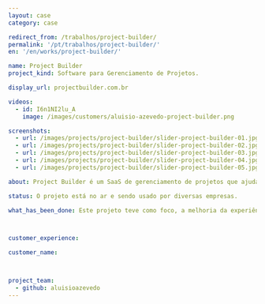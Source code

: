 ```yaml
---
layout: case
category: case

redirect_from: /trabalhos/project-builder/
permalink: '/pt/trabalhos/project-builder/'
en: '/en/works/project-builder/'

name: Project Builder
project_kind: Software para Gerenciamento de Projetos.

display_url: projectbuilder.com.br

videos:
  - id: I6n1NI2lu_A
    image: /images/customers/aluisio-azevedo-project-builder.png

screenshots:
  - url: /images/projects/project-builder/slider-project-builder-01.jpg
  - url: /images/projects/project-builder/slider-project-builder-02.jpg
  - url: /images/projects/project-builder/slider-project-builder-03.jpg
  - url: /images/projects/project-builder/slider-project-builder-04.jpg
  - url: /images/projects/project-builder/slider-project-builder-05.jpg

about: Project Builder é um SaaS de gerenciamento de projetos que ajuda a utilizar as melhores práticas do PMI. Gerencie tarefas e prazos entre equipes e colabore em tempo real.

status: O projeto está no ar e sendo usado por diversas empresas.

what_has_been_done: Este projeto teve como foco, a melhoria da experiência de uso e modernização da interface do software.



customer_experience:

customer_name:



project_team:
  - github: aluisioazevedo
---
```


